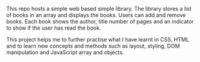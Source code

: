 This repo hosts a simple web based simple library. The library stores a list of books in an array and displays the books. Users can add and remove books. Each book shows the author, title number of pages and an indicator to show if the user has read the book.

This project helps me to further practise what I have learnt in CSS, HTML and to learn new concepts and methods such as layout, styling, DOM manipulation and JavaScript array and objects.